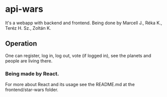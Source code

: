 # api-wars
It's a webapp with backend and frontend.
Being done by Marcell J., Réka K., Teréz H. Sz., Zoltán K.

## Operation
One can register, log in, log out, vote (if logged in), see the planets and people are living there.

### Being made by React.
For more about React and its usage see the README.md at the frontend/star-wars folder.
